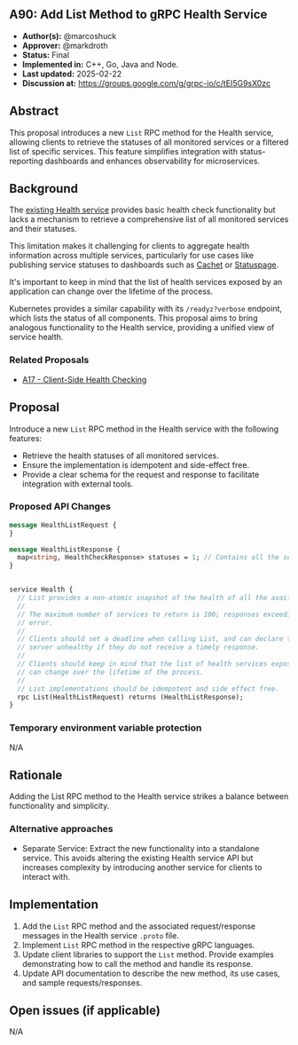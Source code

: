 A90: Add List Method to gRPC Health Service
----
* **Author(s):** @marcoshuck
* **Approver:** @markdroth
* **Status:** Final
* **Implemented in:** C++, Go, Java and Node.
* **Last updated:** 2025-02-22  
* **Discussion at:** https://groups.google.com/g/grpc-io/c/tEI5G9sX0zc


## Abstract

This proposal introduces a new `List` RPC method for the Health service, allowing clients to retrieve the statuses of all monitored services or a filtered list of specific services. This feature simplifies integration with status-reporting dashboards and enhances observability for microservices.

## Background

The [existing Health service](https://github.com/grpc/grpc-proto/blob/cbb231341938471b78b38729c2e4a712a9e098d0/grpc/health/v1/health.proto) provides basic health check functionality but lacks a mechanism to retrieve a comprehensive list of all monitored services and their statuses.

This limitation makes it challenging for clients to aggregate health information across multiple services, particularly for use cases like publishing service statuses to dashboards such as [Cachet](https://cachethq.io/) or [Statuspage](https://www.atlassian.com/software/statuspage).

It's important to keep in mind that the list of health services exposed by an application can change over the lifetime of the process.

Kubernetes provides a similar capability with its `/readyz?verbose` endpoint, which lists the status of all components. This proposal aims to bring analogous functionality to the Health service, providing a unified view of service health.

### Related Proposals

- [A17 - Client-Side Health Checking](https://github.com/grpc/proposal/blob/master/A17-client-side-health-checking.md)

## Proposal

Introduce a new `List` RPC method in the Health service with the following features:

- Retrieve the health statuses of all monitored services.
- Ensure the implementation is idempotent and side-effect free.
- Provide a clear schema for the request and response to facilitate integration with external tools.

### Proposed API Changes

```protobuf
message HealthListRequest {
}

message HealthListResponse {
  map<string, HealthCheckResponse> statuses = 1; // Contains all the services and their respective status.
}


service Health {
  // List provides a non-atomic snapshot of the health of all the available services. 
  //
  // The maximum number of services to return is 100; responses exceeding this limit will result in a RESOURCE_EXHAUSTED 
  // error.
  //
  // Clients should set a deadline when calling List, and can declare the
  // server unhealthy if they do not receive a timely response.
  //
  // Clients should keep in mind that the list of health services exposed by an application 
  // can change over the lifetime of the process.
  //
  // List implementations should be idempotent and side effect free.
  rpc List(HealthListRequest) returns (HealthListResponse);
}
```

### Temporary environment variable protection

N/A

## Rationale

Adding the List RPC method to the Health service strikes a balance between functionality and simplicity.

### Alternative approaches
- Separate Service: Extract the new functionality into a standalone service. This avoids altering the existing Health service API but increases complexity by introducing another service for clients to interact with.

## Implementation

1. Add the `List` RPC method and the associated request/response messages in the Health service `.proto` file.
2. Implement `List` RPC method in the respective gRPC languages.
3. Update client libraries to support the `List` method. Provide examples demonstrating how to call the method and handle its response.
4. Update API documentation to describe the new method, its use cases, and sample requests/responses.

## Open issues (if applicable)

N/A
